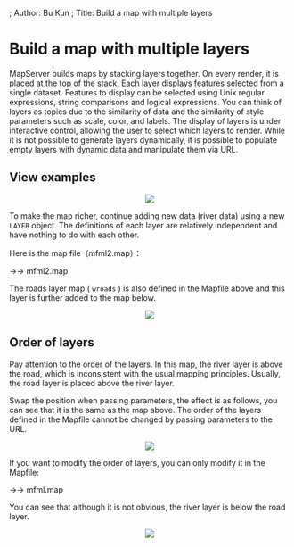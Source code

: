 ; Author: Bu Kun
; Title: Build a map with multiple layers

# Build a map with multiple layers

MapServer builds maps by stacking layers together. On every render, it is placed at the top of the stack. Each layer displays features selected from a single dataset.
Features to display can be selected using Unix regular expressions, string comparisons and logical expressions. You can think of layers as topics due to the similarity of data and the similarity of style parameters such as scale, color, and labels. The display of layers is under interactive control, allowing the user to select which layers to render. While it is not possible to generate layers dynamically, it is possible to populate empty layers with dynamic data and manipulate them via URL.

## View examples

<p align="center">
<img  class="img_border"
src="{SITE_URL}/cgi-bin/mapserv?map=/owg/mfml2.map&layer=states_poly&layer=states_line&layer=wriver&mode=map"/>
</p>

To make the map richer, continue adding new data (river data) using a new ``LAYER`` object. The definitions of each layer are relatively independent and have nothing to do with each other.

Here is the map file（mfml2.map）：

->-> mfml2.map


The roads layer map ( ``wroads`` ) is also defined in the Mapfile above and this layer is further added to the map below.

<p align="center">
<img class="img_border" 
src="{SITE_URL}/cgi-bin/mapserv?map=/owg/mfml2.map&layer=states_poly&layer=states_line&layer=wriver&layer=wroads&mode=map" />
</p>

## Order of layers

Pay attention to the order of the layers. In this map, the river layer is above the road, which is inconsistent with the usual mapping principles. Usually, the road layer is placed above the river layer.

Swap the position when passing parameters, the effect is as follows, you can see that it is the same as the map above. The order of the layers defined in the Mapfile cannot be changed by passing parameters to the URL.

<p align="center">
<img class="img_border" 
    src="{SITE_URL}/cgi-bin/mapserv?map=/owg/mfml2.map&layer=states_poly&layer=states_line&layer=wroads&layer=wriver&mode=map" />
</p>

If you want to modify the order of layers, you can only modify it in the Mapfile:

->-> mfml.map

You can see that although it is not obvious, the river layer is below the road layer.

<p align="center">
<img class="img_border" 
src="{SITE_URL}/cgi-bin/mapserv?map=/owg/mfml.map&layer=states_poly&layer=states_line&layer=wroads&layer=wriver&mode=map" />
</p>


